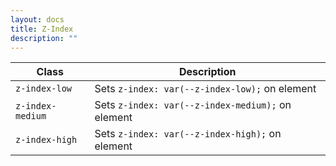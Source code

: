```yaml
---
layout: docs
title: Z-Index
description: ""
---
```


| Class            | Description                                       |
| ---------------- | ------------------------------------------------- |
| `z-index-low`    | Sets `z-index: var(--z-index-low);` on element    |
| `z-index-medium` | Sets `z-index: var(--z-index-medium);` on element |
| `z-index-high`   | Sets `z-index: var(--z-index-high);` on element   |
